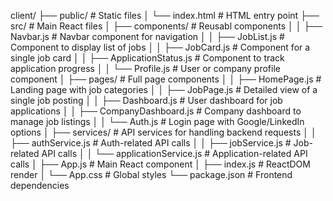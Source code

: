 client/
├── public/                     # Static files
│   └── index.html              # HTML entry point
├── src/                 # Main React files
│   ├── components/  # Reusabl components
│   │   ├── Navbar.js           # Navbar component for navigation
│   │   ├── JobList.js          # Component to display list of jobs
│   │   ├── JobCard.js          # Component for a single job card
│   │   ├── ApplicationStatus.js # Component to track application progress
│   │   └── Profile.js          # User or company profile component
│   ├── pages/                  # Full page components
│   │   ├── HomePage.js         # Landing page with job categories
│   │   ├── JobPage.js          # Detailed view of a single job posting
│   │   ├── Dashboard.js        # User dashboard for job applications
│   │   ├── CompanyDashboard.js # Company dashboard to manage job listings
│   │   └── Auth.js             # Login page with Google/LinkedIn options
│   ├── services/               # API services for handling backend requests
│   │   ├── authService.js      # Auth-related API calls
│   │   ├── jobService.js       # Job-related API calls
│   │   └── applicationService.js # Application-related API calls
│   ├── App.js                  # Main React component
│   ├── index.js                # ReactDOM render
│   └── App.css                 # Global styles
└── package.json                # Frontend dependencies
